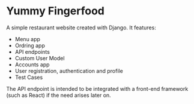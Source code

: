 # Yummy Fingerfood

A simple restaurant website created with Django. It features:

- Menu app
- Ordring app
- API endpoints
- Custom User Model
- Accounts app
- User registration, authentication and profile
- Test Cases

The API endpoint is intended to be integrated with a front-end framework (such as React) if the need arises later on.
